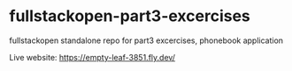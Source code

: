 # fullstackopen-part3-excercises
fullstackopen standalone repo for part3 excercises, phonebook application

Live website: https://empty-leaf-3851.fly.dev/